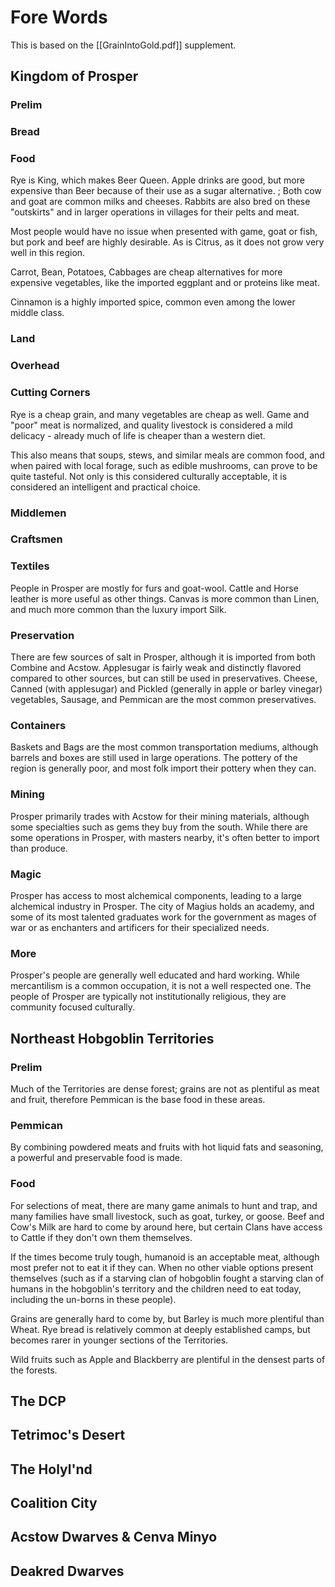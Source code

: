 # Fore Words
This is based on the [[GrainIntoGold.pdf]] supplement.

## Kingdom of Prosper
### Prelim


### Bread


### Food
Rye is King, which makes Beer Queen. Apple drinks are good, but more expensive than Beer because of their use as a sugar alternative. ; Both cow and goat are common milks and cheeses. Rabbits are also bred on these "outskirts" and in larger operations in villages for their pelts and meat.

Most people would have no issue when presented with game, goat or fish, but pork and beef are highly desirable. As is Citrus, as it does not grow very well in this region.

Carrot, Bean, Potatoes, Cabbages are cheap alternatives for more expensive vegetables, like the imported eggplant and or proteins like meat.

Cinnamon is a highly imported spice, common even among the lower middle class.

### Land




### Overhead


### Cutting Corners
Rye is a cheap grain, and many vegetables are cheap as well. Game and "poor" meat is normalized, and quality livestock is considered a mild delicacy - already much of life is cheaper than a western diet.

This also means that soups, stews, and similar meals are common food, and when paired with local forage, such as edible mushrooms, can prove to be quite tasteful. Not only is this considered culturally acceptable, it is considered an intelligent and practical choice.

### Middlemen


### Craftsmen


### Textiles
People in Prosper are mostly for furs and goat-wool. Cattle and Horse leather is more useful as other things. Canvas is more common than Linen, and much more common than the luxury import Silk.

### Preservation
There are few sources of salt in Prosper, although it is imported from both Combine and Acstow. Applesugar is fairly weak and distinctly flavored compared to other sources, but can still be used in preservatives. Cheese, Canned (with applesugar) and Pickled (generally in apple or barley vinegar) vegetables, Sausage, and Pemmican are the most common preservatives.

### Containers
Baskets and Bags are the most common transportation mediums, although barrels and boxes are still used in large operations. The pottery of the region is generally poor, and most folk import their pottery when they can.

### Mining
Prosper primarily trades with Acstow for their mining materials, although some specialties such as gems they buy from the south. While there are some operations in Prosper, with masters nearby, it's often better to import than produce.

### Magic
Prosper has access to most alchemical components, leading to a large alchemical industry in Prosper. The city of Magius holds an academy, and some of its most talented graduates work for the government as mages of war or as enchanters and artificers for their specialized needs.

### More
Prosper's people are generally well educated and hard working. While mercantilism is a common occupation, it is not a well respected one. The people of Prosper are typically not institutionally religious, they are community focused culturally. 


## Northeast Hobgoblin Territories
### Prelim
Much of the Territories are dense forest; grains are not as plentiful as meat and fruit, therefore Pemmican is the base food in these areas.

### Pemmican
By combining powdered meats and fruits with hot liquid fats and seasoning, a powerful and preservable food is made.

### Food
For selections of meat, there are many game animals to hunt and trap, and many families have small livestock, such as goat, turkey, or goose. Beef and Cow's Milk are hard to come by around here, but certain Clans have access to Cattle if they don't own them themselves.

If the times become truly tough, humanoid is an acceptable meat, although most prefer not to eat it if they can. When no other viable options present themselves (such as if a starving clan of hobgoblin fought a starving clan of humans in the hobgoblin's territory and the children need to eat today, including the un-borns in these people).

Grains are generally hard to come by, but Barley is much more plentiful than Wheat. Rye bread is relatively common at deeply established camps, but becomes rarer in younger sections of the Territories.

Wild fruits such as Apple and Blackberry are plentiful in the densest parts of the forests.





## The DCP

## Tetrimoc's Desert

## The Holyl'nd

## Coalition City

## Acstow Dwarves & Cenva Minyo

## Deakred Dwarves

